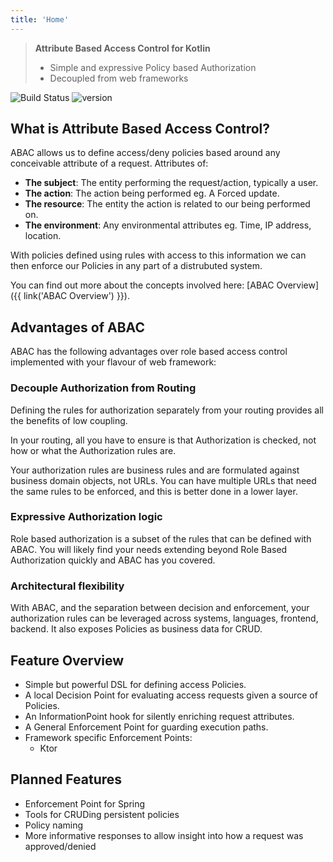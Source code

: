 ```yaml
---
title: 'Home'
---
```

> **Attribute Based Access Control for Kotlin**
>
> - Simple and expressive Policy based Authorization
> - Decoupled from web frameworks

![Build Status](https://github.com/lgwillmore/warden/actions/workflows/test.yml/badge.svg?branch=main) ![version](https://img.shields.io/github/v/tag/lgwillmore/warden?include_prereleases&label=release)

## What is Attribute Based Access Control?

ABAC allows us to define access/deny policies based around any conceivable attribute of a request. Attributes of:

- **The subject**: The entity performing the request/action, typically a user.
- **The action**: The action being performed eg. A Forced update.
- **The resource**: The entity the action is related to our being performed on.
- **The environment**: Any environmental attributes eg. Time, IP address, location.

With policies defined using rules with access to this information we can then enforce our Policies in any part of a
distrubuted system.

You can find out more about the concepts involved here: [ABAC Overview]({{ link('ABAC Overview') }}).

## Advantages of ABAC

ABAC has the following advantages over role based access control implemented with your flavour of
web framework:

### Decouple Authorization from Routing

Defining the rules for authorization separately from your routing provides all the benefits of low coupling.

In your routing, all you have to ensure is that Authorization is checked, not how or what the Authorization rules are.

Your authorization rules are business rules and are formulated against business domain objects, not URLs. You can have
multiple URLs that need the same rules to be enforced, and this is better done in a lower layer.

### Expressive Authorization logic

Role based authorization is a subset of the rules that can be defined with ABAC. You will likely find your needs
extending beyond Role Based Authorization quickly and ABAC has you covered.

### Architectural flexibility

With ABAC, and the separation between decision and enforcement, your authorization rules can be leveraged across
systems, languages, frontend, backend. It also exposes Policies as business data for CRUD.

## Feature Overview

- Simple but powerful DSL for defining access Policies.
- A local Decision Point for evaluating access requests given a source of Policies.
- An InformationPoint hook for silently enriching request attributes.
- A General Enforcement Point for guarding execution paths.
- Framework specific Enforcement Points:
    - Ktor

## Planned Features

- Enforcement Point for Spring
- Tools for CRUDing persistent policies
- Policy naming
- More informative responses to allow insight into how a request was approved/denied